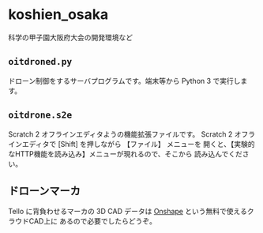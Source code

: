 # koshien_osaka
科学の甲子園大阪府大会の開発環境など

## `oitdroned.py`

ドローン制御をするサーバプログラムです。端末等から Python 3 で実行します。

## `oitdrone.s2e`

Scratch 2 オフラインエディタようの機能拡張ファイルです。
Scratch 2 オフラインエディタで [Shift] を押しながら 【ファイル】 メニューを
開くと、【実験的なHTTP機能を読み込み】メニューが現れるので、そこから
読み込んでください。

## ドローンマーカ

Tello に背負わせるマーカの 3D CAD データは
[Onshape](https://cad.onshape.com/documents/058bd6e701b8a2fc60a9589a/w/3e75fc6e2ea59750af555c4a/e/99f57e155833bd124fe85d6b) という無料で使えるクラウドCAD上に
あるので必要でしたらどうぞ。


